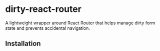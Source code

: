 # dirty-react-router
A lightweight wrapper around React Router that helps manage dirty form state and prevents accidental navigation.

## Installation
